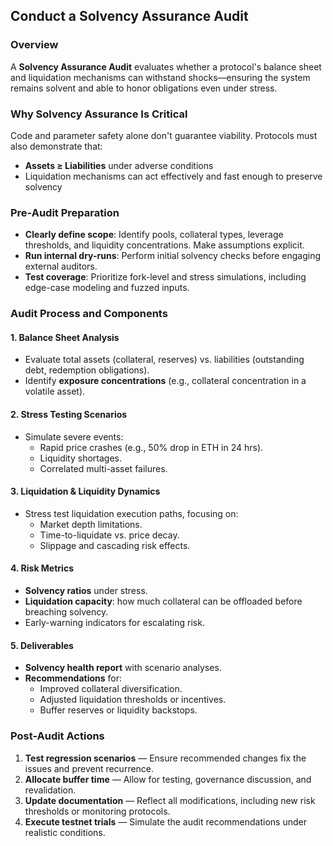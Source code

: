 ## Conduct a Solvency Assurance Audit

### Overview  
A **Solvency Assurance Audit** evaluates whether a protocol's balance sheet and liquidation mechanisms can withstand shocks—ensuring the system remains solvent and able to honor obligations even under stress.

### Why Solvency Assurance Is Critical  
Code and parameter safety alone don't guarantee viability. Protocols must also demonstrate that:
- **Assets ≥ Liabilities** under adverse conditions  
- Liquidation mechanisms can act effectively and fast enough to preserve solvency

### Pre-Audit Preparation  
- **Clearly define scope**: Identify pools, collateral types, leverage thresholds, and liquidity concentrations. Make assumptions explicit.  
- **Run internal dry-runs**: Perform initial solvency checks before engaging external auditors.  
- **Test coverage**: Prioritize fork-level and stress simulations, including edge-case modeling and fuzzed inputs.

### Audit Process and Components

#### 1. Balance Sheet Analysis  
- Evaluate total assets (collateral, reserves) vs. liabilities (outstanding debt, redemption obligations).  
- Identify **exposure concentrations** (e.g., collateral concentration in a volatile asset).

#### 2. Stress Testing Scenarios  
- Simulate severe events:
  - Rapid price crashes (e.g., 50% drop in ETH in 24 hrs).  
  - Liquidity shortages.  
  - Correlated multi-asset failures.

#### 3. Liquidation & Liquidity Dynamics  
- Stress test liquidation execution paths, focusing on:
  - Market depth limitations.
  - Time-to-liquidate vs. price decay.
  - Slippage and cascading risk effects.

#### 4. Risk Metrics  
- **Solvency ratios** under stress.  
- **Liquidation capacity**: how much collateral can be offloaded before breaching solvency.  
- Early-warning indicators for escalating risk.

#### 5. Deliverables  
- **Solvency health report** with scenario analyses.  
- **Recommendations** for:
  - Improved collateral diversification.
  - Adjusted liquidation thresholds or incentives.
  - Buffer reserves or liquidity backstops.

### Post-Audit Actions  
1. **Test regression scenarios** — Ensure recommended changes fix the issues and prevent recurrence.  
2. **Allocate buffer time** — Allow for testing, governance discussion, and revalidation.  
3. **Update documentation** — Reflect all modifications, including new risk thresholds or monitoring protocols.  
4. **Execute testnet trials** — Simulate the audit recommendations under realistic conditions.